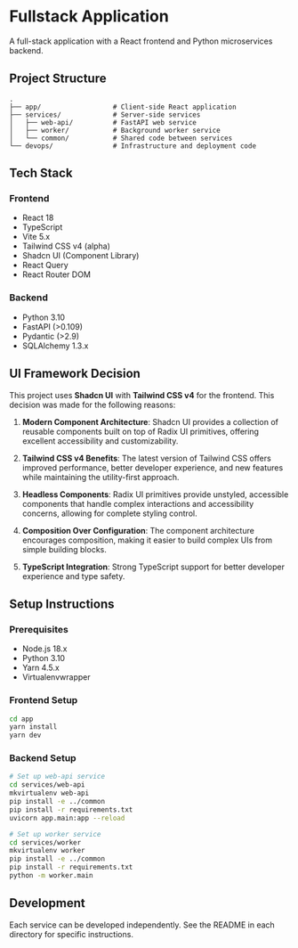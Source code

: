 # Fullstack Application

A full-stack application with a React frontend and Python microservices backend.

## Project Structure

```
.
├── app/                  # Client-side React application
├── services/             # Server-side services
│   ├── web-api/          # FastAPI web service
│   ├── worker/           # Background worker service
│   └── common/           # Shared code between services
└── devops/               # Infrastructure and deployment code
```

## Tech Stack

### Frontend
- React 18
- TypeScript
- Vite 5.x
- Tailwind CSS v4 (alpha)
- Shadcn UI (Component Library)
- React Query
- React Router DOM

### Backend
- Python 3.10
- FastAPI (>0.109)
- Pydantic (>2.9)
- SQLAlchemy 1.3.x

## UI Framework Decision

This project uses **Shadcn UI** with **Tailwind CSS v4** for the frontend. This decision was made for the following reasons:

1. **Modern Component Architecture**: Shadcn UI provides a collection of reusable components built on top of Radix UI primitives, offering excellent accessibility and customizability.

2. **Tailwind CSS v4 Benefits**: The latest version of Tailwind CSS offers improved performance, better developer experience, and new features while maintaining the utility-first approach.

3. **Headless Components**: Radix UI primitives provide unstyled, accessible components that handle complex interactions and accessibility concerns, allowing for complete styling control.

4. **Composition Over Configuration**: The component architecture encourages composition, making it easier to build complex UIs from simple building blocks.

5. **TypeScript Integration**: Strong TypeScript support for better developer experience and type safety.

## Setup Instructions

### Prerequisites
- Node.js 18.x
- Python 3.10
- Yarn 4.5.x
- Virtualenvwrapper

### Frontend Setup
```bash
cd app
yarn install
yarn dev
```

### Backend Setup
```bash
# Set up web-api service
cd services/web-api
mkvirtualenv web-api
pip install -e ../common
pip install -r requirements.txt
uvicorn app.main:app --reload

# Set up worker service
cd services/worker
mkvirtualenv worker
pip install -e ../common
pip install -r requirements.txt
python -m worker.main
```

## Development

Each service can be developed independently. See the README in each directory for specific instructions. 